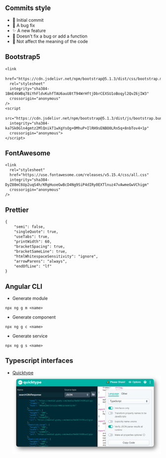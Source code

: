 ## Commits style
- 🎉 Initial commit
- 🐛 A bug fix
- ✨ A new feature
- 🔨 Doesn't fix a bug or add a function
- 🎨 Not affect the meaning of the code

## Bootstrap5
```
<link
  href="https://cdn.jsdelivr.net/npm/bootstrap@5.1.3/dist/css/bootstrap.min.css"
  rel="stylesheet"
  integrity="sha384-1BmE4kWBq78iYhFldvKuhfTAU6auU8tT94WrHftjDbrCEXSU1oBoqyl2QvZ6jIW3"
  crossorigin="anonymous"
/>
<script
  src="https://cdn.jsdelivr.net/npm/bootstrap@5.1.3/dist/js/bootstrap.bundle.min.js"
  integrity="sha384-ka7Sk0Gln4gmtz2MlQnikT1wXgYsOg+OMhuP+IlRH9sENBO0LRn5q+8nbTov4+1p"
  crossorigin="anonymous">
</script>
```

## FontAwesome
```
<link
  rel="stylesheet"
  href="https://use.fontawesome.com/releases/v5.15.4/css/all.css"
  integrity="sha384-DyZ88mC6Up2uqS4h/KRgHuoeGwBcD4Ng9SiP4dIRy0EXTlnuz47vAwmeGwVChigm"
  crossorigin="anonymous"
/>
```

## Prettier
```
{
	"semi": false,
	"singleQuote": true,
	"useTabs": true,
	"printWidth": 60,
	"bracketSpacing": true,
	"bracketSameLine": true,
	"htmlWhitespaceSensitivity": "ignore",
	"arrowParens": "always",
	"endOfLine": "lf"
}
```

## Angular CLI
- Generate module
```
npx ng g m <name>
```
- Generate component
```
npx ng g c <name>
```
- Generate service
```
npx ng g s <name>
```

## Typescript interfaces
- [Quicktype](https://app.quicktype.io/)
![Quicktype configuration](./README/img/quicktypeConfig.png)